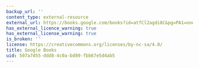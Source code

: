 ```yaml
---
backup_url: ''
content_type: external-resource
external_url: https://books.google.com/books?id=atfCl2agdi8C&pg=PA1=onepage#v=onepage&q&f=false
has_external_licence_warning: true
has_external_license_warning: true
is_broken: ''
license: https://creativecommons.org/licenses/by-nc-sa/4.0/
title: Google Books
uid: 507a7455-ddd8-4c0a-bd89-fbb67e5d4ab5
---
```


